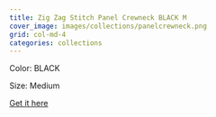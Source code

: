 ```yaml
---
title: Zig Zag Stitch Panel Crewneck BLACK M
cover_image: images/collections/panelcrewneck.png
grid: col-md-4
categories: collections
---
```


Color: BLACK

Size: Medium

[Get it here](http://www.ebay.com/itm/172877384749)